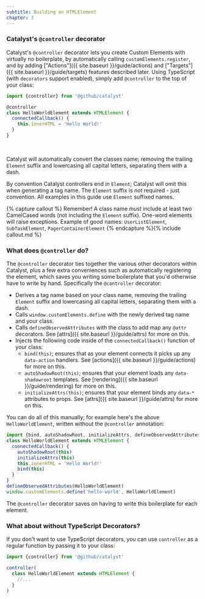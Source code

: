 ```yaml
---
subtitle: Building an HTMLElement
chapter: 3
---
```


### Catalyst's `@controller` decorator

Catalyst's `@controller` decorator lets you create Custom Elements with virtually no boilerplate, by automatically calling `customElements.register`, and by adding ["Actions"]({{ site.baseurl }}/guide/actions) and ["Targets"]({{ site.baseurl }}/guide/targets) features described later. Using TypeScript (with `decorators` support enabled), simply add `@controller` to the top of your class:

<!-- annotations
controller: This must be added to all Catalyst controllers.
extends HTMLElement: This must be added to all Catalyst controllers.
connectedCallback: This runs when the element is added to the DOM | {{ site.baseurl }}/guide/lifecycle-hooks/#codeconnectedcallbackcode
-->

```js
import {controller} from '@github/catalyst'

@controller
class HelloWorldElement extends HTMLElement {
  connectedCallback() {
    this.innerHTML = 'Hello World!'
  }
}
```
<br>

Catalyst will automatically convert the classes name; removing the trailing `Element` suffix and lowercasing all capital letters, separating them with a dash.

By convention Catalyst controllers end in `Element`; Catalyst will omit this when generating a tag name. The `Element` suffix is _not_ required - just convention. All examples in this guide use `Element` suffixed names.

{% capture callout %}
Remember! A class name _must_ include at least two CamelCased words (not including the `Element` suffix). One-word elements will raise exceptions. Example of good names: `UserListElement`, `SubTaskElement`, `PagerContainerElement`
{% endcapture %}{% include callout.md %}


### What does `@controller` do?

The `@controller` decorator ties together the various other decorators within Catalyst, plus a few extra conveniences such as automatically registering the element, which saves you writing some boilerplate that you'd otherwise have to write by hand. Specifically the `@controller` decorator:

 - Derives a tag name based on your class name, removing the trailing `Element` suffix and lowercasing all capital letters, separating them with a dash.
 - Calls `window.customElements.define` with the newly derived tag name and your class.
 - Calls `defineObservedAttributes` with the class to add map any `@attr` decorators. See [attrs]({{ site.baseurl }}/guide/attrs) for more on this.
 - Injects the following code inside of the `connectedCallback()` function of your class:
   - `bind(this)`; ensures that as your element connects it picks up any `data-action` handlers. See [actions]({{ site.baseurl }}/guide/actions) for more on this.
   - `autoShadowRoot(this)`; ensures that your element loads any `data-shadowroot` templates. See [rendering]({{ site.baseurl }}/guide/rendering) for more on this.
   - `initializeAttrs(this)`; ensures that your element binds any `data-*` attributes to props. See [attrs]({{ site.baseurl }}/guide/attrs) for more on this.
 
You can do all of this manually; for example here's the above `HelloWorldElement`, written without the `@controller` annotation:

```js
import {bind, autoShadowRoot, initializeAttrs, defineObservedAttributes} from '@github/catalyst'
class HelloWorldElement extends HTMLElement {
  connectedCallback() {
    autoShadowRoot(this)
    initializeAttrs(this)
    this.innerHTML = 'Hello World!'
    bind(this)
  }
}
defineObservedAttributes(HelloWorldElement)
window.customElements.define('hello-world', HelloWorldElement)
```

The `@controller` decorator saves on having to write this boilerplate for each element.

### What about without TypeScript Decorators?

If you don't want to use TypeScript decorators, you can use `controller` as a regular function by passing it to your class:

```js
import {controller} from '@github/catalyst'

controller(
  class HelloWorldElement extends HTMLElement {
    //...
  }
)
```
<br>
